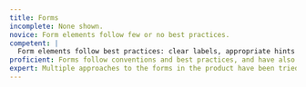 ```yaml
---
title: Forms
incomplete: None shown.
novice: Form elements follow few or no best practices.
competent: |
  Form elements follow best practices: clear labels, appropriate hints to the user, appropriate controls for different user inputs.
proficient: Forms follow conventions and best practices, and have also been refined to match the users' mental models, as well as reduced where possible to cut down on fatigue.
expert: Multiple approaches to the forms in the product have been tried and tested, with clear evidence for how the proposed forms are efficient, and match the users' needs, expectations, and mental models.
---
```

